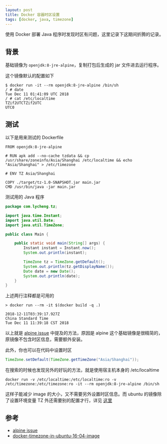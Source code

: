 ```yaml
---
layout: post
title: Docker 容器时区设置
tags: [docker, java, timezone]
---
```


使用 Docker 部署 Java 程序时发现时区有问题，这里记录下这期间折腾的记录。

背景
---

基础镜像为 `openjdk:8-jre-alpine`，复制打包后生成的 jar 文件进去运行程序。

这个镜像默认的配置如下

```
$ docker run -it --rm openjdk:8-jre-alpine /bin/sh
/ # date
Tue Dec 11 01:41:09 UTC 2018
/ # cat /etc/localtime
TZif2UTCTZif2UTC
UTC0
```

测试
---

以下是用来测试的 Dockerfile

```
FROM openjdk:8-jre-alpine

# RUN apk add --no-cache tzdata && cp /usr/share/zoneinfo/Asia/Shanghai /etc/localtime && echo "Asia/Shanghai" > /etc/timezone

# ENV TZ Asia/Shanghai

COPY ./target/tz-1.0-SNAPSHOT.jar main.jar
CMD /usr/bin/java -jar main.jar
```

测试用的 Java 程序

```java
package com.lycheng.tz;

import java.time.Instant;
import java.util.Date;
import java.util.TimeZone;

public class Main {

    public static void main(String[] args) {
        Instant instant = Instant.now();
        System.out.println(instant);

        TimeZone tz = TimeZone.getDefault();
        System.out.println(tz.getDisplayName());
        Date date = new Date();
        System.out.println(date);
    }
}
```

上述两行注释都是可用的

```
> docker run --rm -it $(docker build -q .)

2018-12-11T03:39:17.927Z
China Standard Time
Tue Dec 11 11:39:18 CST 2018
```

以上就是 [alpine issue][1] 中提及的方法，原因是 alpine 这个基础镜像是很精简的，原镜像不包含时区信息，需要额外安装。

此外，你也可以在代码中设置时区

```java
TimeZone.setDefault(TimeZone.getTimeZone("Asia/Shanghai"));
```

在搜索的时候也发现另外的好玩的方法，就是使用宿主机本身的 /etc/localtime

```
docker run -v /etc/localtime:/etc/localtime:ro -v /etc/timezone:/etc/timezone:ro -it --rm openjdk:8-jre-alpine /bin/sh
```

这样子能减少 image 的大小，又不需要另外设置时区信息。而 ubuntu 的镜像除了设置环境变量 TZ 外还需要别的配置才行，详见 [这里][2]

参考
---

  - [alpine issue][1]
  - [docker-timezone-in-ubuntu-16-04-image][2]


  [1]: https://github.com/gliderlabs/docker-alpine/issues/136
  [2]: https://stackoverflow.com/questions/40234847/docker-timezone-in-ubuntu-16-04-image
